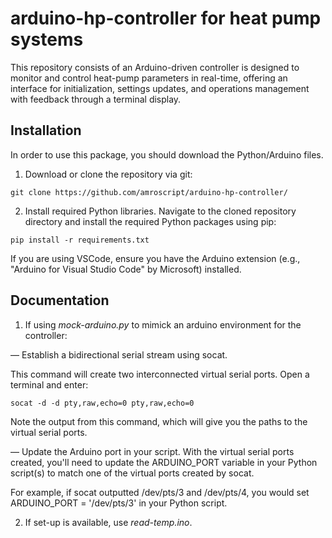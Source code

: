 # arduino-hp-controller for heat pump systems
This repository consists of an Arduino-driven controller is designed to monitor and control heat-pump parameters in real-time, offering an interface for initialization, settings updates, and operations management with feedback through a terminal display.

## Installation 

In order to use this package, you should download the Python/Arduino files. 

1. Download or clone the repository via git: 

`git clone https://github.com/amroscript/arduino-hp-controller/`

2. Install required Python libraries. Navigate to the cloned repository directory and install the required Python packages using pip:

`pip install -r requirements.txt`

If you are using VSCode, ensure you have the Arduino extension (e.g., "Arduino for Visual Studio Code" by Microsoft) installed.

## Documentation

1. If using _mock-arduino.py_ to mimick an arduino environment for the controller:

–– Establish a bidirectional serial stream using socat.

This command will create two interconnected virtual serial ports. Open a terminal and enter: 

`socat -d -d pty,raw,echo=0 pty,raw,echo=0`

Note the output from this command, which will give you the paths to the virtual serial ports.

–– Update the Arduino port in your script. With the virtual serial ports created, you'll need to update the ARDUINO_PORT variable in your Python script(s) to match one of the virtual ports created by socat.

For example, if socat outputted /dev/pts/3 and /dev/pts/4, you would set ARDUINO_PORT = '/dev/pts/3' in your Python script.

2. If set-up is available, use _read-temp.ino_.




